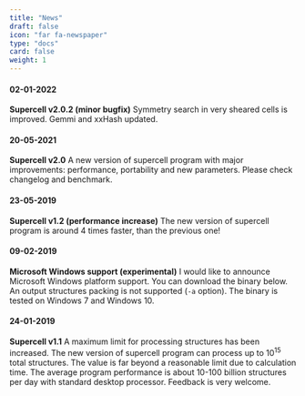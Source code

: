 ```yaml
---
title: "News"
draft: false
icon: "far fa-newspaper"
type: "docs"
card: false
weight: 1
---
```


#### 02-01-2022 
**Supercell v2.0.2 (minor bugfix)** Symmetry search in very sheared cells is improved. Gemmi and xxHash updated.

#### 20-05-2021 
**Supercell v2.0** A new version of supercell program with major improvements: performance, portability and new parameters. Please check changelog and benchmark.
<!--more-->
#### 23-05-2019
**Supercell v1.2 (performance increase)** The new version of supercell program is around 4 times faster, than the previous one!
#### 09-02-2019
**Microsoft Windows support (experimental)** I would like to announce Microsoft Windows platform support. You can download the binary below. An output structures packing is not supported (`-a` option). The binary is tested on Windows 7 and Windows 10.

#### 24-01-2019 
**Supercell v1.1** A maximum limit for processing structures has been increased. The new version of supercell program can process up to 10<sup>15</sup> total structures. The value is far beyond a reasonable limit due to calculation time. The average program performance is about 10-100 billion structures per day with standard desktop processor. Feedback is very welcome.
